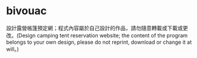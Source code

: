 # bivouac
設計露營帳篷預定網；程式內容屬於自己設計的作品，請勿隨意轉載或下載或更改。(Design camping tent reservation website; the content of the program belongs to your own design, please do not reprint, download or change it at will。)
